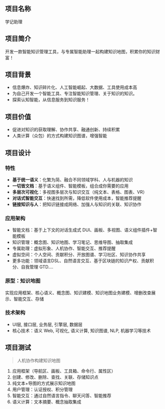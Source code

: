 
## 项目名称

学记助理

## 项目简介

开发一款智能知识管理工具，与专属智能助理一起构建知识地图，积累你的知识财富！

## 项目背景

- 信息爆炸、知识碎片化、人工智能崛起、大数据、工具使用成本高
- 为自己开发一个智能工具、专注智能知识管理、关于知识的知识。
- 探索认知智能，从信息服务到知识服务！

## 项目价值

- 促进对知识的获取理解、协作共享、融通创新、持续积累
- 人类计算（众包）的方式构建知识图谱，增强智能

## 项目设计

### 特性

- **基于统一语义**：化繁为简、融合不同领域学科、人与机器的知识
- **一切皆文档**：基于语义组件、智能模板，组合成你需要的应用
- **多层次可视化**：多视图多层次与知识交互（纯文本、表格、图表、VR）
- **对话式智能交互**：快速找到所需，降低软件使用成本，智能推荐提醒
- **链接知识与人**：把知识链接成网络、加强人与知识的关联、知识协作

### 应用架构

- 智能文档：基于上下文的对话生成式 DUI、画板、多视图、语义组件插件+智能模板
- 知识管理：概念图、知识地图、学习笔记、思维导图、抽取集成
- 专属助理：虚拟形象、人机协作、智能交互、推荐提醒
- 虚拟空间：个人空间、贡献积分、开放图谱、学习社区、知识协作共享
- 更多功能：领域语言DSL、自然语言交互、基于区块链的知识产权、贡献积分、自我管理 GTD....

### 原型：知识地图

实现应用框架、核心语义、概念图、知识建模、知识地图业务建模、增删改查展示、智能交互、存储

### 技术架构

- UI层, 接口层, 业务层, 引擎层, 数据层
- 核心技术：语义 Web, 可视化, 语义计算, 知识图谱, NLP, 机器学习等技术

## 项目测试

> 人机协作构建知识地图

1. 应用框架（导航区、画板、工具箱、命令行、属性区）
2. 创建、修改、删除、查找、关联、存储知识点
3. 纯文本+导图的方式展示知识地图
4. 用户管理：认证授权、积分管理
5. 智能交互：通过自然语言指令、聊天问答、智能推荐
6. 语义计算：文本摘要、概念抽取集成
